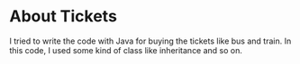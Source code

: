# About Tickets
I tried to write the code with Java for buying the tickets like bus and train. In this code, I used some kind of class like inheritance and so on.
